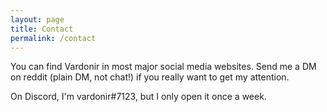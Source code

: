 ```yaml
---
layout: page
title: Contact
permalink: /contact
---
```


You can find Vardonir in most major social media websites. Send me a DM on reddit (plain DM, not chat!) if you really want to get my attention.

On Discord, I'm vardonir#7123, but I only open it once a week.
